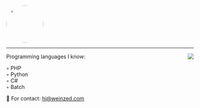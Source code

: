 <img src="https://www.icegif.com/wp-content/uploads/2021/12/icegif-788.gif" style="border-radius: 50%" width="100" height="100" />

---

<a href="https://discord.com/users/943219154905874433">
  <img src="https://lanyard-profile-readme.vercel.app/api/1016640413324562483?hideTimestamp=true&idleMessage=AFK..." align="right" />
</a>

Programming languages I know:

◦ PHP
<br>
◦ Python
<br>
◦ C#
<br>
◦ Batch

💼 For contact: hi@weinzed.com
